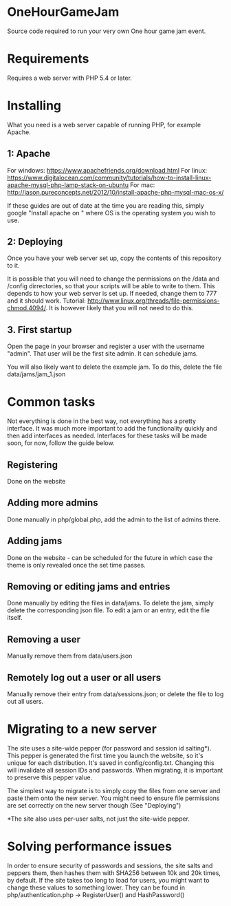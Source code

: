 # OneHourGameJam
Source code required to run your very own One hour game jam event.

# Requirements
Requires a web server with PHP 5.4 or later.

# Installing
What you need is a web server capable of running PHP, for example Apache. 

## 1: Apache

For windows: https://www.apachefriends.org/download.html
For linux: https://www.digitalocean.com/community/tutorials/how-to-install-linux-apache-mysql-php-lamp-stack-on-ubuntu
For mac: http://jason.pureconcepts.net/2012/10/install-apache-php-mysql-mac-os-x/

If these guides are out of date at the time you are reading this, simply google "Install apache on <OS>" where OS is the operating system you wish to use.

## 2: Deploying

Once you have your web server set up, copy the contents of this repository to it.

It is possible that you will need to change the permissions on the /data and /config dirrectories, so that your scripts will be able to write to them. This depends to how your web server is set up. If needed, change them to 777 and it should work. Tutorial: http://www.linux.org/threads/file-permissions-chmod.4094/. It is however likely that you will not need to do this. 

## 3. First startup

Open the page in your browser and register a user with the username "admin". That user will be the first site admin. It can schedule jams.

You will also likely want to delete the example jam. To do this, delete the file data/jams/jam_1.json

# Common tasks

Not everything is done in the best way, not everything has a pretty interface. It was much more important to add the functionality quickly and then add interfaces as needed. Interfaces for these tasks will be made soon<TM>, for now, follow the guide below.

## Registering

Done on the website

## Adding more admins

Done manually in php/global.php, add the admin to the list of admins there. 

## Adding jams

Done on the website - can be scheduled for the future in which case the theme is only revealed once the set time passes.

## Removing or editing jams and entries

Done manually by editing the files in data/jams. To delete the jam, simply delete the corresponding json file. To edit a jam or an entry, edit the file itself.

## Removing a user

Manually remove them from data/users.json

## Remotely log out a user or all users

Manually remove their entry from data/sessions.json; or delete the file to log out all users.

# Migrating to a new server

The site uses a site-wide pepper (for password and session id salting*). This pepper is generated the first time you launch the website, so it's unique for each distribution. It's saved in config/config.txt. Changing this will invalidate all session IDs and passwords. When migrating, it is important to preserve this pepper value. 

The simplest way to migrate is to simply copy the files from one server and paste them onto the new server. You might need to ensure file permissions are set correctly on the new server though (See "Deploying")

*The site also uses per-user salts, not just the site-wide pepper. 

# Solving performance issues

In order to ensure security of passwords and sessions, the site salts and peppers them, then hashes them with SHA256 between 10k and 20k times, by default. If the site takes too long to load for users, you might want to change these values to something lower. They can be found in php/authentication.php -> RegisterUser() and HashPassword()
